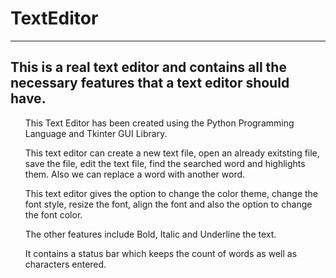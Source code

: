 # TextEditor
---
This is a real text editor and contains all the necessary features that a text editor should have.
---
<ul>This Text Editor has been created using the Python Programming Language and Tkinter GUI Library.</ul>
<ul>This text editor can create a new text file, open an already exitsting file, save the file, edit the text file, find the searched word and highlights them. Also we can replace a word with another word.</ul>
<ul>This text editor gives the option to change the color theme, change the font style, resize the font, align the font and also the option to change the font color.</ul>
<ul>The other features include Bold, Italic and Underline the text.</ul>
<ul>It contains a status bar which keeps the count of words as well as characters entered.</ul>
